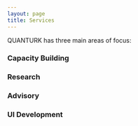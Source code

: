 ```yaml
---
layout: page
title: Services 
---
```


QUANTURK has three main areas of focus:

### Capacity Building

### Research

### Advisory

### UI Development


